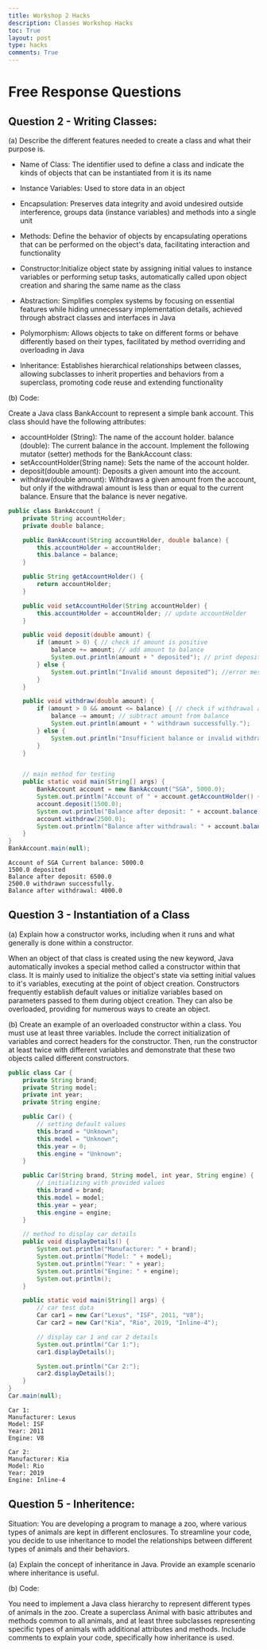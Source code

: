 ```yaml
---
title: Workshop 2 Hacks
description: Classes Workshop Hacks
toc: True
layout: post
type: hacks
comments: True
---
```


# Free Response Questions

## Question 2 - Writing Classes:

(a) Describe the different features needed to create a class and what their purpose is.

- Name of Class: The identifier used to define a class and indicate the kinds of objects that can be instantiated from it is its name

- Instance Variables: Used to store data in an object

- Encapsulation: Preserves data integrity and avoid undesired outside interference, groups data (instance variables) and methods into a single unit

- Methods: Define the behavior of objects by encapsulating operations that can be performed on the object's data, facilitating interaction and functionality

- Constructor:Initialize object state by assigning initial values to instance variables or performing setup tasks, automatically called upon object creation and sharing the same name as the class

- Abstraction: Simplifies complex systems by focusing on essential features while hiding unnecessary implementation details, achieved through abstract classes and interfaces in Java

- Polymorphism: Allows objects to take on different forms or behave differently based on their types, facilitated by method overriding and overloading in Java

- Inheritance: Establishes hierarchical relationships between classes, allowing subclasses to inherit properties and behaviors from a superclass, promoting code reuse and extending functionality

(b) Code:

Create a Java class BankAccount to represent a simple bank account. This class should have the following attributes:
- accountHolder (String): The name of the account holder.
balance (double): The current balance in the account.
Implement the following mutator (setter) methods for the BankAccount class:
- setAccountHolder(String name): Sets the name of the account holder.
- deposit(double amount): Deposits a given amount into the account.
- withdraw(double amount): Withdraws a given amount from the account, but only if the withdrawal amount is less than or equal to the current balance.
Ensure that the balance is never negative.


```Java
public class BankAccount {
    private String accountHolder;
    private double balance;

    public BankAccount(String accountHolder, double balance) { 
        this.accountHolder = accountHolder; 
        this.balance = balance; 
    }

    public String getAccountHolder() {
        return accountHolder;
    }

    public void setAccountHolder(String accountHolder) { 
        this.accountHolder = accountHolder; // update accountHolder
    }

    public void deposit(double amount) { 
        if (amount > 0) { // check if amount is positive
            balance += amount; // add amount to balance
            System.out.println(amount + " deposited"); // print deposit message
        } else {
            System.out.println("Invalid amount deposited"); //error message
        }
    }

    public void withdraw(double amount) {
        if (amount > 0 && amount <= balance) { // check if withdrawal amount is positive and less than or equal to balance
            balance -= amount; // subtract amount from balance
            System.out.println(amount + " withdrawn successfully."); 
        } else {
            System.out.println("Insufficient balance or invalid withdrawal amount.");
        }
    }


    // main method for testing
    public static void main(String[] args) {
        BankAccount account = new BankAccount("SGA", 5000.0);
        System.out.println("Account of " + account.getAccountHolder() + " Current balance: " + account.balance );
        account.deposit(1500.0);
        System.out.println("Balance after deposit: " + account.balance);
        account.withdraw(2500.0);
        System.out.println("Balance after withdrawal: " + account.balance);
    }
}
BankAccount.main(null);
```

    Account of SGA Current balance: 5000.0
    1500.0 deposited
    Balance after deposit: 6500.0
    2500.0 withdrawn successfully.
    Balance after withdrawal: 4000.0


## Question 3 - Instantiation of a Class

(a) Explain how a constructor works, including when it runs and what generally is done within a constructor.

When an object of that class is created using the new keyword, Java automatically invokes a special method called a constructor within that class. It is mainly used to initialize the object's state via setting initial values to it's variables, executing at the point of object creation. Constructors frequently establish default values or initialize variables based on parameters passed to them during object creation. They can also be overloaded, providing for numerous ways to create an object.

(b) Create an example of an overloaded constructor within a class. You must use at least three variables. Include the correct initialization of variables and correct headers for the constructor. Then, run the constructor at least twice with different variables and demonstrate that these two objects called different constructors. 


```Java
public class Car {
    private String brand;
    private String model;
    private int year;
    private String engine;

    public Car() {
        // setting default values
        this.brand = "Unknown";
        this.model = "Unknown";
        this.year = 0;
        this.engine = "Unknown";
    }

    public Car(String brand, String model, int year, String engine) {
        // initializing with provided values
        this.brand = brand;
        this.model = model;
        this.year = year;
        this.engine = engine;
    }

    // method to display car details
    public void displayDetails() {
        System.out.println("Manufacturer: " + brand);
        System.out.println("Model: " + model);
        System.out.println("Year: " + year);
        System.out.println("Engine: " + engine);
        System.out.println();
    }

    public static void main(String[] args) {
        // car test data
        Car car1 = new Car("Lexus", "ISF", 2011, "V8");
        Car car2 = new Car("Kia", "Rio", 2019, "Inline-4");

        // display car 1 and car 2 details
        System.out.println("Car 1:");
        car1.displayDetails();

        System.out.println("Car 2:");
        car2.displayDetails();
    }
}
Car.main(null);
```

    Car 1:
    Manufacturer: Lexus
    Model: ISF
    Year: 2011
    Engine: V8
    
    Car 2:
    Manufacturer: Kia
    Model: Rio
    Year: 2019
    Engine: Inline-4
    


## Question 5 - Inheritence:

Situation: You are developing a program to manage a zoo, where various types of animals are kept in different enclosures. To streamline your code, you decide to use inheritance to model the relationships between different types of animals and their behaviors.

(a) Explain the concept of inheritance in Java. Provide an example scenario where inheritance is useful.

(b) Code:

You need to implement a Java class hierarchy to represent different types of animals in the zoo. Create a superclass Animal with basic attributes and methods common to all animals, and at least three subclasses representing specific types of animals with additional attributes and methods. Include comments to explain your code, specifically how inheritance is used.



```Java

```
